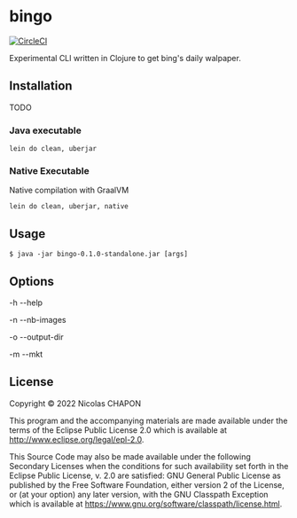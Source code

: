 # bingo

[![CircleCI](https://circleci.com/gh/nchapon/bingo.svg?style=shield)](https://circleci.com/gh/nchapon/bingo)

Experimental CLI written in Clojure to get bing's daily walpaper.

## Installation

TODO

### Java executable ###


``` shell
lein do clean, uberjar
```


### Native Executable ###

Native compilation with GraalVM

``` shell
lein do clean, uberjar, native
```

## Usage


    $ java -jar bingo-0.1.0-standalone.jar [args]

## Options

-h --help

-n --nb-images <number>

-o --output-dir

-m --mkt



## License

Copyright © 2022 Nicolas CHAPON

This program and the accompanying materials are made available under the
terms of the Eclipse Public License 2.0 which is available at
http://www.eclipse.org/legal/epl-2.0.

This Source Code may also be made available under the following Secondary
Licenses when the conditions for such availability set forth in the Eclipse
Public License, v. 2.0 are satisfied: GNU General Public License as published by
the Free Software Foundation, either version 2 of the License, or (at your
option) any later version, with the GNU Classpath Exception which is available
at https://www.gnu.org/software/classpath/license.html.
